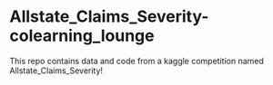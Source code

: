 # Allstate_Claims_Severity-colearning_lounge
This repo contains data and code from a kaggle competition named Allstate_Claims_Severity!
